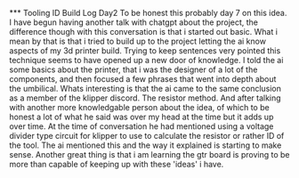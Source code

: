 *** Tooling ID Build Log Day2
To be honest this probably day 7 on this idea.  I have begun having another talk with chatgpt about the project, the difference though with this conversation is that i started out basic.
What i mean by that is that i tried to build up to the project letting the ai know aspects of my 3d printer build.  Trying to keep sentences very pointed this technique seems to have opened up a new door of knowledge.  I told the ai some basics about the printer, that i was the designer of a lot of the components, and then focused a few phrases that went into depth about the umbilical.  Whats interesting is that the ai came to the same conclusion as a member of the klipper discord.  The resistor method.  And after talking with another more knowledgable person about the idea, of which to be honest a lot of what he said was over my head at the time but it adds up over time.  At the time of conversation he had mentioned using a voltage divider type circuit for klipper to use to calculate the resistor or rather  ID of the tool.  The ai mentioned this and the way it explained is starting to make sense.  Another great thing is that i am learning the gtr board is proving to be more than capable of keeping up with these 'ideas' i have.
